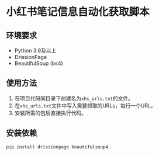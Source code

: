 # 小红书笔记信息自动化获取脚本

## 环境要求
- Python 3.9及以上
- DrissionPage
- BeautifulSoup (bs4)

## 使用方法

1. 在项目代码同目录下创建名为`xhs_urls.txt`的文件。
2. 在`xhs_urls.txt`文件中写入需要抓取的URLs，每行一个URL。
3. 安装所需的包后直接执行代码。

## 安装依赖

```bash
pip install drissionpage beautifulsoup4
